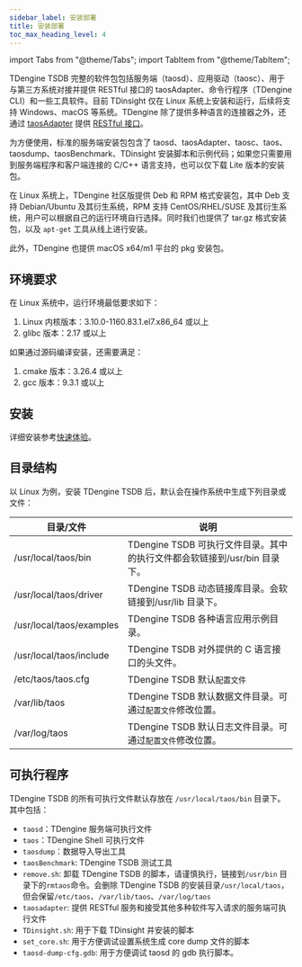 ```yaml
---
sidebar_label: 安装部署
title: 安装部署
toc_max_heading_level: 4
---
```


import Tabs from "@theme/Tabs";
import TabItem from "@theme/TabItem";

TDengine TSDB 完整的软件包包括服务端（taosd）、应用驱动（taosc）、用于与第三方系统对接并提供 RESTful 接口的 taosAdapter、命令行程序（TDengine CLI）和一些工具软件。目前 TDinsight 仅在 Linux 系统上安装和运行，后续将支持 Windows、macOS 等系统。TDengine 除了提供多种语言的连接器之外，还通过 [taosAdapter](../../reference/components/taosadapter/) 提供 [RESTful 接口](../../reference/connector/rest-api/)。

为方便使用，标准的服务端安装包包含了 taosd、taosAdapter、taosc、taos、taosdump、taosBenchmark、TDinsight 安装脚本和示例代码；如果您只需要用到服务端程序和客户端连接的 C/C++ 语言支持，也可以仅下载 Lite 版本的安装包。

在 Linux 系统上，TDengine 社区版提供 Deb 和 RPM 格式安装包，其中 Deb 支持 Debian/Ubuntu 及其衍生系统，RPM 支持 CentOS/RHEL/SUSE 及其衍生系统，用户可以根据自己的运行环境自行选择。同时我们也提供了 tar.gz 格式安装包，以及 `apt-get` 工具从线上进行安装。

此外，TDengine 也提供 macOS x64/m1 平台的 pkg 安装包。

## 环境要求

在 Linux 系统中，运行环境最低要求如下：
1. Linux 内核版本：3.10.0-1160.83.1.el7.x86_64 或以上
2. glibc 版本：2.17 或以上

如果通过源码编译安装，还需要满足：
1. cmake 版本：3.26.4 或以上
2. gcc 版本：9.3.1 或以上

## 安装
详细安装参考[快速体验](./get-started/package)。

## 目录结构

以 Linux 为例，安装 TDengine TSDB 后，默认会在操作系统中生成下列目录或文件：

| 目录/文件                 | 说明                                                                 |
| ------------------------- | -------------------------------------------------------------------- |
| /usr/local/taos/bin       | TDengine TSDB 可执行文件目录。其中的执行文件都会软链接到/usr/bin 目录下。 |
| /usr/local/taos/driver    | TDengine TSDB 动态链接库目录。会软链接到/usr/lib 目录下。                 |
| /usr/local/taos/examples  | TDengine TSDB 各种语言应用示例目录。                                      |
| /usr/local/taos/include   | TDengine TSDB 对外提供的 C 语言接口的头文件。                             |
| /etc/taos/taos.cfg        | TDengine TSDB 默认`配置文件`                                             |
| /var/lib/taos             | TDengine TSDB 默认数据文件目录。可通过`配置文件`修改位置。                |
| /var/log/taos             | TDengine TSDB 默认日志文件目录。可通过`配置文件`修改位置。                |

## 可执行程序

TDengine TSDB 的所有可执行文件默认存放在 `/usr/local/taos/bin` 目录下。其中包括：

- `taosd`：TDengine 服务端可执行文件
- `taos`：TDengine Shell 可执行文件
- `taosdump`：数据导入导出工具
- `taosBenchmark`: TDengine TSDB 测试工具
- `remove.sh`: 卸载 TDengine TSDB 的脚本，请谨慎执行，链接到`/usr/bin` 目录下的`rmtaos`命令。会删除 TDengine TSDB 的安装目录`/usr/local/taos`，但会保留`/etc/taos`、`/var/lib/taos`、`/var/log/taos`
- `taosadapter`: 提供 RESTful 服务和接受其他多种软件写入请求的服务端可执行文件
- `TDinsight.sh`: 用于下载 TDinsight 并安装的脚本
- `set_core.sh`: 用于方便调试设置系统生成 core dump 文件的脚本
- `taosd-dump-cfg.gdb`: 用于方便调试 taosd 的 gdb 执行脚本。
